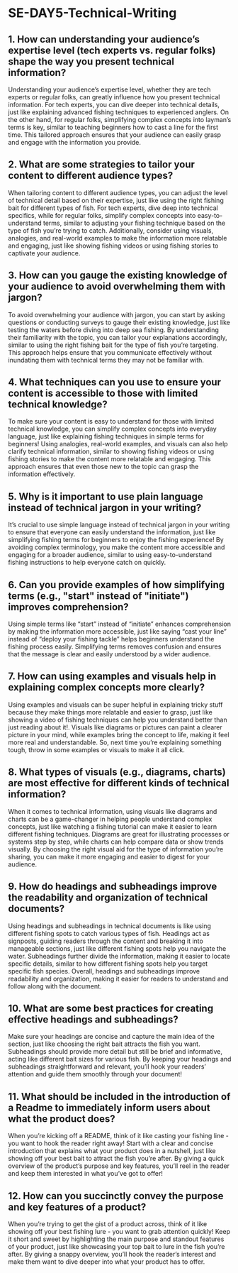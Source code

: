 # SE-DAY5-Technical-Writing
## 1. How can understanding your audience’s expertise level (tech experts vs. regular folks) shape the way you present technical information?

Understanding your audience’s expertise level, whether they are tech experts or regular folks, can greatly influence how you present technical information. For tech experts, you can dive deeper into technical details, just like explaining advanced fishing techniques to experienced anglers. On the other hand, for regular folks, simplifying complex concepts into layman’s terms is key, similar to teaching beginners how to cast a line for the first time. This tailored approach ensures that your audience can easily grasp and engage with the information you provide.

## 2. What are some strategies to tailor your content to different audience types?


When tailoring content to different audience types, you can adjust the level of technical detail based on their expertise, just like using the right fishing bait for different types of fish. For tech experts, dive deep into technical specifics, while for regular folks, simplify complex concepts into easy-to-understand terms, similar to adjusting your fishing technique based on the type of fish you’re trying to catch. Additionally, consider using visuals, analogies, and real-world examples to make the information more relatable and engaging, just like showing fishing videos or using fishing stories to captivate your audience.

## 3. How can you gauge the existing knowledge of your audience to avoid overwhelming them with jargon?


To avoid overwhelming your audience with jargon, you can start by asking questions or conducting surveys to gauge their existing knowledge, just like testing the waters before diving into deep sea fishing. By understanding their familiarity with the topic, you can tailor your explanations accordingly, similar to using the right fishing bait for the type of fish you’re targeting. This approach helps ensure that you communicate effectively without inundating them with technical terms they may not be familiar with.

## 4. What techniques can you use to ensure your content is accessible to those with limited technical knowledge?


To make sure your content is easy to understand for those with limited technical knowledge, you can simplify complex concepts into everyday language, just like explaining fishing techniques in simple terms for beginners! Using analogies, real-world examples, and visuals can also help clarify technical information, similar to showing fishing videos or using fishing stories to make the content more relatable and engaging. This approach ensures that even those new to the topic can grasp the information effectively.

## 5. Why is it important to use plain language instead of technical jargon in your writing?


It’s crucial to use simple language instead of technical jargon in your writing to ensure that everyone can easily understand the information, just like simplifying fishing terms for beginners to enjoy the fishing experience! By avoiding complex terminology, you make the content more accessible and engaging for a broader audience, similar to using easy-to-understand fishing instructions to help everyone catch on quickly.

## 6. Can you provide examples of how simplifying terms (e.g., "start" instead of "initiate") improves comprehension?

Using simple terms like “start” instead of “initiate” enhances comprehension by making the information more accessible, just like saying “cast your line” instead of “deploy your fishing tackle” helps beginners understand the fishing process easily. Simplifying terms removes confusion and ensures that the message is clear and easily understood by a wider audience.

## 7. How can using examples and visuals help in explaining complex concepts more clearly?


Using examples and visuals can be super helpful in explaining tricky stuff because they make things more relatable and easier to grasp, just like showing a video of fishing techniques can help you understand better than just reading about it!. Visuals like diagrams or pictures can paint a clearer picture in your mind, while examples bring the concept to life, making it feel more real and understandable. So, next time you’re explaining something tough, throw in some examples or visuals to make it all click.

## 8. What types of visuals (e.g., diagrams, charts) are most effective for different kinds of technical information?


When it comes to technical information, using visuals like diagrams and charts can be a game-changer in helping people understand complex concepts, just like watching a fishing tutorial can make it easier to learn different fishing techniques. Diagrams are great for illustrating processes or systems step by step, while charts can help compare data or show trends visually. By choosing the right visual aid for the type of information you’re sharing, you can make it more engaging and easier to digest for your audience.

## 9. How do headings and subheadings improve the readability and organization of technical documents?

Using headings and subheadings in technical documents is like using different fishing spots to catch various types of fish. Headings act as signposts, guiding readers through the content and breaking it into manageable sections, just like different fishing spots help you navigate the water. Subheadings further divide the information, making it easier to locate specific details, similar to how different fishing spots help you target specific fish species. Overall, headings and subheadings improve readability and organization, making it easier for readers to understand and follow along with the document.



## 10. What are some best practices for creating effective headings and subheadings?


Make sure your headings are concise and capture the main idea of the section, just like choosing the right bait attracts the fish you want. Subheadings should provide more detail but still be brief and informative, acting like different bait sizes for various fish. By keeping your headings and subheadings straightforward and relevant, you’ll hook your readers’ attention and guide them smoothly through your document!

## 11. What should be included in the introduction of a Readme to immediately inform users about what the product does?

When you’re kicking off a README, think of it like casting your fishing line - you want to hook the reader right away! Start with a clear and concise introduction that explains what your product does in a nutshell, just like showing off your best bait to attract the fish you’re after. By giving a quick overview of the product’s purpose and key features, you’ll reel in the reader and keep them interested in what you’ve got to offer!

## 12. How can you succinctly convey the purpose and key features of a product?

When you’re trying to get the gist of a product across, think of it like showing off your best fishing lure - you want to grab attention quickly! Keep it short and sweet by highlighting the main purpose and standout features of your product, just like showcasing your top bait to lure in the fish you’re after. By giving a snappy overview, you’ll hook the reader’s interest and make them want to dive deeper into what your product has to offer.
